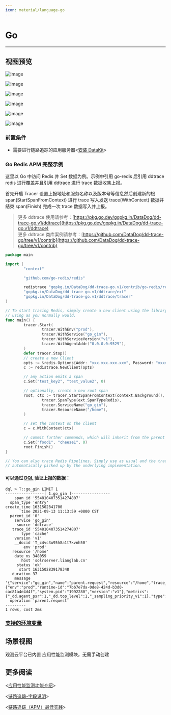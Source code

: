 ```yaml
---
icon: material/language-go
---
```

# Go

---

## 视图预览

![image](../imgs/input-ddtrace-golang-1.png)

![image](../imgs/input-ddtrace-golang-2.png)

![image](../imgs/input-ddtrace-golang-3.png)

![image](../imgs/input-ddtrace-golang-4.png)

![image](../imgs/input-ddtrace-golang-5.png)

![image](../imgs/input-ddtrace-golang-6.png)

### 前置条件

- 需要进行链路追踪的应用服务器<[安装 DataKit](../../datakit/datakit-install.md)>

### Go Redis APM 完整示例

这里以 Go 中访问 Redis 并 Set 数据为例。示例中引用 go-redis 后引用 ddtrace redis 进行覆盖并且引用 ddtrace 进行 trace 数据收集上报。

首先开启 Tracer 设置上报地址和服务名称以及版本号等信息然后创建新的根 span(StartSpanFromContext) 进行 trace 写入发送 trace(WithContext) 数据并结束 span(Finish) 完成一次 trace 数据写入并上报。

> 更多 ddtrace 使用请参考：[https://pkg.go.dev/gopkg.in/DataDog/dd-trace-go.v1/ddtrace](https://pkg.go.dev/gopkg.in/DataDog/dd-trace-go.v1/ddtrace) <br/>
更多 ddtrace 类库案例请参考：[https://github.com/DataDog/dd-trace-go/tree/v1/contrib](https://github.com/DataDog/dd-trace-go/tree/v1/contrib)

```go
package main

import (
        "context"

        "github.com/go-redis/redis"

        redistrace "gopkg.in/DataDog/dd-trace-go.v1/contrib/go-redis/redis"
        "gopkg.in/DataDog/dd-trace-go.v1/ddtrace/ext"
        "gopkg.in/DataDog/dd-trace-go.v1/ddtrace/tracer"
)

// To start tracing Redis, simply create a new client using the library and continue
// using as you normally would.
func main() {
        tracer.Start(
                tracer.WithEnv("prod"),
                tracer.WithService("go_gin"),
                tracer.WithServiceVersion("v1"),
                tracer.WithAgentAddr("0.0.0.0:9529"),
        )
        defer tracer.Stop()
        // create a new Client
        opts := &redis.Options{Addr: "xxx.xxx.xxx.xxx", Password: "xxxxxx", DB: x}
        c := redistrace.NewClient(opts)

        // any action emits a span
        c.Set("test_key2", "test_value2", 0)

        // optionally, create a new root span
        root, ctx := tracer.StartSpanFromContext(context.Background(), "parent.request",
                tracer.SpanType(ext.SpanTypeRedis),
                tracer.ServiceName("go_gin"),
                tracer.ResourceName("/home"),
        )

        // set the context on the client
        c = c.WithContext(ctx)

        // commit further commands, which will inherit from the parent in the context.
        c.Set("food1", "cheese1", 0)
        root.Finish()
}

// You can also trace Redis Pipelines. Simply use as usual and the traces will be
// automatically picked up by the underlying implementation.
```

#### 可以通过 [DQL](../../dql/define.md) 验证上报的数据：

```shell
dql > T::go_gin LIMIT 1
-----------------[ 1.go_gin ]-----------------
    span_id '5548104073514274807'
  span_type 'entry'
create_time 1631502841700
       time 2021-09-13 11:13:59 +0800 CST
  parent_id '0'
    service 'go_gin'
     source 'ddtrace'
   trace_id '5548104073514274807'
       type 'cache'
    version 'v1'
    __docid 'T_c4vc3u95h8a1t7kvnh50'
        env 'prod'
   resource '/home'
    date_ns 348059
       host 'solrserver.lianglab.cn'
     status 'ok'
      start 1631502839178348
   duration 37
    message '{"service":"go_gin","name":"parent.request","resource":"/home","trace_id":5548104073514274807,"span_id":5548104073514274807,"parent_id":0,"start":1631502839178348059,"duration":37960,"error":0,"meta":{"env":"prod","runtime-id":"7bb7e7da-0de8-424d-b3d0-cac81a4e4d4f","system.pid":"1992280","version":"v1"},"metrics":{"_dd.agent_psr":1,"_dd.top_level":1,"_sampling_priority_v1":1},"type":"redis"}'
  operation 'parent.request'
---------
1 rows, cost 2ms
```

### [支持的环境变量](../../datakit/ddtrace-golang.md#start-options)

## 场景视图

观测云平台已内置 应用性能监测模块，无需手动创建

## 更多阅读

<[应用性能监测功能介绍](../../application-performance-monitoring/index.md)>

<[链路追踪-字段说明](../../application-performance-monitoring/collection/index.md#_5)>

<[链路追踪（APM）最佳实践](../../best-practices/monitoring/apm.md)>
